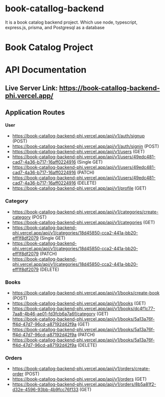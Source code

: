 # book-catallog-backend
It is a book catalog backend project.  Which use node, typescript, express.js, prisma, and Postgresql as a database

# Book Catalog Project

# API Documentation

## Live Server Link: https://book-catallog-backend-phi.vercel.app/

## Application Routes

#### User

- https://book-catallog-backend-phi.vercel.app/api/v1/auth/signup (POST)
- https://book-catallog-backend-phi.vercel.app/api/v1/auth/signin (POST)
- https://book-catallog-backend-phi.vercel.app/api/v1/users (GET)
- https://book-catallog-backend-phi.vercel.app/api/v1/users/49edc481-cad7-4a36-b717-16aff0224916 (Single GET) 
- https://book-catallog-backend-phi.vercel.app/api/v1/users/49edc481-cad7-4a36-b717-16aff0224916 (PATCH)
- https://book-catallog-backend-phi.vercel.app/api/v1/users/49edc481-cad7-4a36-b717-16aff0224916 (DELETE) 
- https://book-catallog-backend-phi.vercel.app/api/v1/profile (GET)

### Category

- https://book-catallog-backend-phi.vercel.app/api/v1/categories/create-category (POST)
- https://book-catallog-backend-phi.vercel.app/api/v1/categories (GET)
- https://book-catallog-backend-phi.vercel.app/api/v1/categories/18d45850-cca2-441a-bb20-eff1f8df2079 (Single GET) 
- https://book-catallog-backend-phi.vercel.app/api/v1/categories/18d45850-cca2-441a-bb20-eff1f8df2079 (PATCH)
- https://book-catallog-backend-phi.vercel.app/api/v1/categories/18d45850-cca2-441a-bb20-eff1f8df2079 (DELETE) 

### Books

- https://book-catallog-backend-phi.vercel.app/api/v1/books/create-book (POST)
- https://book-catallog-backend-phi.vercel.app/api/v1/books (GET)
- https://book-catallog-backend-phi.vercel.app/api/v1/books/dc4f1c77-7aa8-4b46-ae01-fd3fcb6a7a6f/category (GET)
- https://book-catallog-backend-phi.vercel.app/api/v1/books/5a13a76f-ff4d-47d7-96cd-a87192d42f9a (GET)
- https://book-catallog-backend-phi.vercel.app/api/v1/books/5a13a76f-ff4d-47d7-96cd-a87192d42f9a (PATCH)
- https://book-catallog-backend-phi.vercel.app/api/v1/books/5a13a76f-ff4d-47d7-96cd-a87192d42f9a (DELETE)

### Orders

- https://book-catallog-backend-phi.vercel.app/api/v1/orders/create-order (POST)
- https://book-catallog-backend-phi.vercel.app/api/v1/orders (GET) 
- https://book-catallog-backend-phi.vercel.app/api/v1/orders/8b5a81f2-d32e-4596-93bb-4b9fcc76f133 (GET)


